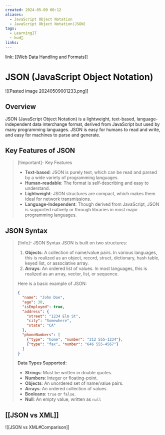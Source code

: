 ```yaml
---
created: 2024-05-09 00:12
aliases:
  - JavaScript Object Notation
  - JavaScript Object Notation(JSON)
tags:
  - LearningIT
  - bud🌿
links:
---
```


link: [[Web Data Handling and Formats]]

# JSON (JavaScript Object Notation)

![[Pasted image 20240509001233.png]]
## Overview

JSON (JavaScript Object Notation) is a lightweight, text-based, language-independent data interchange format, derived from JavaScript but used by many programming languages. JSON is easy for humans to read and write, and easy for machines to parse and generate.

## Key Features of JSON

> [!important]- Key Features
> - **Text-based**: JSON is purely text, which can be read and parsed by a wide variety of programming languages.
> - **Human-readable**: The format is self-describing and easy to understand.
> - **Lightweight**: JSON structures are compact, which makes them ideal for network transmissions.
> - **Language-Independent**: Though derived from JavaScript, JSON is supported natively or through libraries in most major programming languages.
> 

## JSON Syntax

> [!info]- JSON Syntax
> JSON is built on two structures:
> 
> 1. **Objects**: A collection of name/value pairs. In various languages, this is realized as an object, record, struct, dictionary, hash table, keyed list, or associative array.
> 2. **Arrays**: An ordered list of values. In most languages, this is realized as an array, vector, list, or sequence.
> 
> Here is a basic example of JSON:
> 
> ```json
> {
>   "name": "John Doe",
>   "age": 30,
>   "isEmployed": true,
>   "address": {
>     "street": "1234 Elm St",
>     "city": "Somewhere",
>     "state": "CA"
>   },
>   "phoneNumbers": [
>     {"type": "home", "number": "212 555-1234"},
>     {"type": "fax", "number": "646 555-4567"}
>   ]
> }
> ```
> 
> **Data Types Supported:**
> - **Strings**: Must be written in double quotes.
> - **Numbers**: Integer or floating-point.
> - **Objects**: An unordered set of name/value pairs.
> - **Arrays**: An ordered collection of values.
> - **Booleans**: `true` or `false`.
> - **Null**: An empty value, written as `null`

## [[JSON vs XML]]
![[JSON vs XML#Comparison]]
